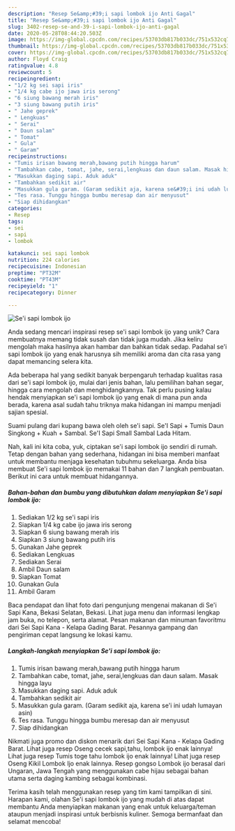 ```yaml
---
description: "Resep Se&amp;#39;i sapi lombok ijo Anti Gagal"
title: "Resep Se&amp;#39;i sapi lombok ijo Anti Gagal"
slug: 3402-resep-se-and-39-i-sapi-lombok-ijo-anti-gagal
date: 2020-05-28T08:44:20.503Z
image: https://img-global.cpcdn.com/recipes/53703db817b033dc/751x532cq70/sei-sapi-lombok-ijo-foto-resep-utama.jpg
thumbnail: https://img-global.cpcdn.com/recipes/53703db817b033dc/751x532cq70/sei-sapi-lombok-ijo-foto-resep-utama.jpg
cover: https://img-global.cpcdn.com/recipes/53703db817b033dc/751x532cq70/sei-sapi-lombok-ijo-foto-resep-utama.jpg
author: Floyd Craig
ratingvalue: 4.8
reviewcount: 5
recipeingredient:
- "1/2 kg sei sapi iris"
- "1/4 kg cabe ijo jawa iris serong"
- "6 siung bawang merah iris"
- "3 siung bawang putih iris"
- " Jahe geprek"
- " Lengkuas"
- " Serai"
- " Daun salam"
- " Tomat"
- " Gula"
- " Garam"
recipeinstructions:
- "Tumis irisan bawang merah,bawang putih hingga harum"
- "Tambahkan cabe, tomat, jahe, serai,lengkuas dan daun salam. Masak hingga layu"
- "Masukkan daging sapi. Aduk aduk"
- "Tambahkan sedikit air"
- "Masukkan gula garam. (Garam sedikit aja, karena se&#39;i ini udah lumayan asin)"
- "Tes rasa. Tunggu hingga bumbu meresap dan air menyusut"
- "Siap dihidangkan"
categories:
- Resep
tags:
- sei
- sapi
- lombok

katakunci: sei sapi lombok 
nutrition: 224 calories
recipecuisine: Indonesian
preptime: "PT32M"
cooktime: "PT43M"
recipeyield: "1"
recipecategory: Dinner

---
```



![Se&#39;i sapi lombok ijo](https://img-global.cpcdn.com/recipes/53703db817b033dc/751x532cq70/sei-sapi-lombok-ijo-foto-resep-utama.jpg)

Anda sedang mencari inspirasi resep se&#39;i sapi lombok ijo yang unik? Cara membuatnya memang tidak susah dan tidak juga mudah. Jika keliru mengolah maka hasilnya akan hambar dan bahkan tidak sedap. Padahal se&#39;i sapi lombok ijo yang enak harusnya sih memiliki aroma dan cita rasa yang dapat memancing selera kita.

Ada beberapa hal yang sedikit banyak berpengaruh terhadap kualitas rasa dari se&#39;i sapi lombok ijo, mulai dari jenis bahan, lalu pemilihan bahan segar, hingga cara mengolah dan menghidangkannya. Tak perlu pusing kalau hendak menyiapkan se&#39;i sapi lombok ijo yang enak di mana pun anda berada, karena asal sudah tahu triknya maka hidangan ini mampu menjadi sajian spesial.

Suami pulang dari kupang bawa oleh oleh se&#39;i sapi. Se&#39;I Sapi + Tumis Daun Singkong + Kuah + Sambal. Se&#39;I Sapi Small Sambal Lada Hitam.


Nah, kali ini kita coba, yuk, ciptakan se&#39;i sapi lombok ijo sendiri di rumah. Tetap dengan bahan yang sederhana, hidangan ini bisa memberi manfaat untuk membantu menjaga kesehatan tubuhmu sekeluarga. Anda bisa membuat Se&#39;i sapi lombok ijo memakai 11 bahan dan 7 langkah pembuatan. Berikut ini cara untuk membuat hidangannya.

<!--inarticleads1-->

##### Bahan-bahan dan bumbu yang dibutuhkan dalam menyiapkan Se&#39;i sapi lombok ijo:

1. Sediakan 1/2 kg se&#39;i sapi iris
1. Siapkan 1/4 kg cabe ijo jawa iris serong
1. Siapkan 6 siung bawang merah iris
1. Siapkan 3 siung bawang putih iris
1. Gunakan  Jahe geprek
1. Sediakan  Lengkuas
1. Sediakan  Serai
1. Ambil  Daun salam
1. Siapkan  Tomat
1. Gunakan  Gula
1. Ambil  Garam


Baca pendapat dan lihat foto dari pengunjung mengenai makanan di Se&#39;i Sapi Kana, Bekasi Selatan, Bekasi. Lihat juga menu dan informasi lengkap jam buka, no telepon, serta alamat. Pesan makanan dan minuman favoritmu dari Sei Sapi Kana - Kelapa Gading Barat. Pesannya gampang dan pengiriman cepat langsung ke lokasi kamu. 

<!--inarticleads2-->

##### Langkah-langkah menyiapkan Se&#39;i sapi lombok ijo:

1. Tumis irisan bawang merah,bawang putih hingga harum
1. Tambahkan cabe, tomat, jahe, serai,lengkuas dan daun salam. Masak hingga layu
1. Masukkan daging sapi. Aduk aduk
1. Tambahkan sedikit air
1. Masukkan gula garam. (Garam sedikit aja, karena se&#39;i ini udah lumayan asin)
1. Tes rasa. Tunggu hingga bumbu meresap dan air menyusut
1. Siap dihidangkan


Nikmati juga promo dan diskon menarik dari Sei Sapi Kana - Kelapa Gading Barat. Lihat juga resep Oseng cecek sapi,tahu, lombok ijo enak lainnya! Lihat juga resep Tumis toge tahu lombok ijo enak lainnya! Lihat juga resep Oseng Kikil Lombok Ijo enak lainnya. Resep gongso Lombok ijo berasal dari Ungaran, Jawa Tengah yang menggunakan cabe hijau sebagai bahan utama serta daging kambing sebagai kombinasi. 

Terima kasih telah menggunakan resep yang tim kami tampilkan di sini. Harapan kami, olahan Se&#39;i sapi lombok ijo yang mudah di atas dapat membantu Anda menyiapkan makanan yang enak untuk keluarga/teman ataupun menjadi inspirasi untuk berbisnis kuliner. Semoga bermanfaat dan selamat mencoba!

